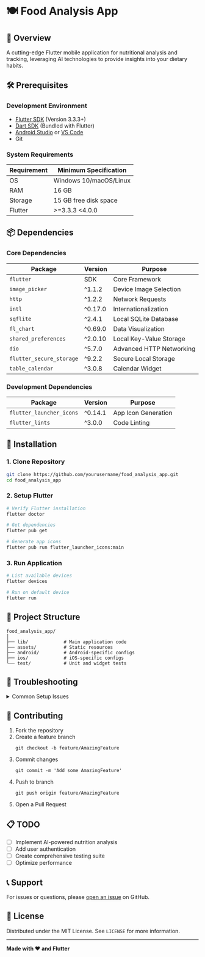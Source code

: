 # 🍽️ Food Analysis App

## 📝 Overview

A cutting-edge Flutter mobile application for nutritional analysis and tracking, leveraging AI technologies to provide insights into your dietary habits.

## 🛠️ Prerequisites

### Development Environment

- [Flutter SDK](https://flutter.dev/docs/get-started/install) (Version 3.3.3+)
- [Dart SDK](https://dart.dev/get-dart) (Bundled with Flutter)
- [Android Studio](https://developer.android.com/studio) or [VS Code](https://code.visualstudio.com/)
- Git

### System Requirements

| Requirement | Minimum Specification |
|------------|------------------------|
| OS | Windows 10/macOS/Linux |
| RAM | 16 GB |
| Storage | 15 GB free disk space |
| Flutter | >=3.3.3 <4.0.0 |

## 📦 Dependencies

### Core Dependencies

| Package | Version | Purpose |
|---------|---------|---------|
| `flutter` | SDK | Core Framework |
| `image_picker` | ^1.1.2 | Device Image Selection |
| `http` | ^1.2.2 | Network Requests |
| `intl` | ^0.17.0 | Internationalization |
| `sqflite` | ^2.4.1 | Local SQLite Database |
| `fl_chart` | ^0.69.0 | Data Visualization |
| `shared_preferences` | ^2.0.10 | Local Key-Value Storage |
| `dio` | ^5.7.0 | Advanced HTTP Networking |
| `flutter_secure_storage` | ^9.2.2 | Secure Local Storage |
| `table_calendar` | ^3.0.8 | Calendar Widget |

### Development Dependencies

| Package | Version | Purpose |
|---------|---------|---------|
| `flutter_launcher_icons` | ^0.14.1 | App Icon Generation |
| `flutter_lints` | ^3.0.0 | Code Linting |

## 🚀 Installation

### 1. Clone Repository

```bash
git clone https://github.com/yourusername/food_analysis_app.git
cd food_analysis_app
```

### 2. Setup Flutter

```bash
# Verify Flutter installation
flutter doctor

# Get dependencies
flutter pub get

# Generate app icons
flutter pub run flutter_launcher_icons:main
```

### 3. Run Application

```bash
# List available devices
flutter devices

# Run on default device
flutter run
```

## 📂 Project Structure

```
food_analysis_app/
│
├── lib/             # Main application code
├── assets/          # Static resources
├── android/         # Android-specific configs
├── ios/             # iOS-specific configs
└── test/            # Unit and widget tests
```

## 🔧 Troubleshooting

<details>
<summary>Common Setup Issues</summary>

- **Dependency Conflicts**: Run `flutter pub upgrade`
- **SDK Errors**: Ensure Flutter and Dart SDKs are updated
- **Platform-Specific Issues**: Check `flutter doctor` output
</details>

## 🤝 Contributing

1. Fork the repository
2. Create a feature branch
   ```
   git checkout -b feature/AmazingFeature
   ```
3. Commit changes
   ```
   git commit -m 'Add some AmazingFeature'
   ```
4. Push to branch
   ```
   git push origin feature/AmazingFeature
   ```
5. Open a Pull Request

## 📋 TODO

- [ ] Implement AI-powered nutrition analysis
- [ ] Add user authentication
- [ ] Create comprehensive testing suite
- [ ] Optimize performance

## 📞 Support

For issues or questions, please [open an issue](https://github.com/yourusername/food_analysis_app/issues) on GitHub.

## 📄 License

Distributed under the MIT License. See `LICENSE` for more information.

---

**Made with ❤️ and Flutter**
